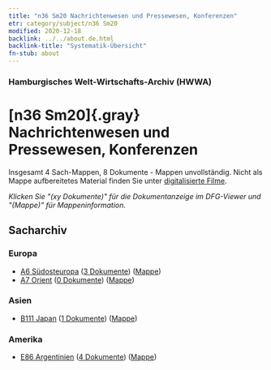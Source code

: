 ```yaml
---
title: "n36 Sm20 Nachrichtenwesen und Pressewesen, Konferenzen"
etr: category/subject/n36 Sm20
modified: 2020-12-18
backlink: ../../about.de.html
backlink-title: "Systematik-Übersicht"
fn-stub: about
---
```


### Hamburgisches Welt-Wirtschafts-Archiv (HWWA)
# [n36 Sm20]{.gray}&#8201; Nachrichtenwesen und Pressewesen, Konferenzen&#160; 




Insgesamt 4 Sach-Mappen, 8 Dokumente - Mappen unvollständig.
Nicht als Mappe aufbereitetes Material finden Sie unter [digitalisierte Filme](/film/h1_sh).

_Klicken Sie "(xy Dokumente)" für die Dokumentanzeige im DFG-Viewer und "(Mappe)" für Mappeninformation._

## Sacharchiv




### Europa

- [A6 Südosteuropa](../../../geo/about.de.html#A6) (<a href="https://dfg-viewer.de/show/?tx_dlf[id]=https://pm20.zbw.eu/mets/sh/1409xx/140900/1521xx/152140/public.mets.de.xml" target="_blank">3 Dokumente</a>) ([Mappe](http://purl.org/pressemappe20/folder/sh/140900,152140))
- [A7 Orient](../../../geo/about.de.html#A7) (<a href="https://dfg-viewer.de/show/?tx_dlf[id]=https://pm20.zbw.eu/mets/sh/1409xx/140902/1521xx/152140/public.mets.de.xml" target="_blank">0 Dokumente</a>) ([Mappe](http://purl.org/pressemappe20/folder/sh/140902,152140))

### Asien

- [B111 Japan](../../../geo/about.de.html#B111) (<a href="https://dfg-viewer.de/show/?tx_dlf[id]=https://pm20.zbw.eu/mets/sh/1412xx/141272/1521xx/152140/public.mets.de.xml" target="_blank">1 Dokumente</a>) ([Mappe](http://purl.org/pressemappe20/folder/sh/141272,152140))

### Amerika

- [E86 Argentinien](../../../geo/about.de.html#E86) (<a href="https://dfg-viewer.de/show/?tx_dlf[id]=https://pm20.zbw.eu/mets/sh/1416xx/141692/1521xx/152140/public.mets.de.xml" target="_blank">4 Dokumente</a>) ([Mappe](http://purl.org/pressemappe20/folder/sh/141692,152140))


